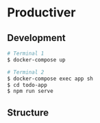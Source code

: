 # Productiver

## Development

```sh
# Terminal 1
$ docker-compose up

# Terminal 2
$ docker-compose exec app sh
$ cd todo-app
$ npm run serve
```

## Structure
